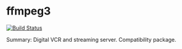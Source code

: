 # ffmpeg3

[![Build Status](https://travis-ci.org/UnitedRPMs/ffmpeg3.svg?branch=master)](https://travis-ci.org/UnitedRPMs/ffmpeg3)
 
Summary:        Digital VCR and streaming server. Compatibility package.
